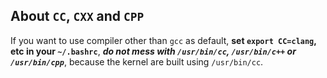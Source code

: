 ## About `CC`, `CXX` and `CPP`

If you want to use compiler other than `gcc` as default, **set `export CC=clang`, etc in your `~/.bashrc`**,
_**do not mess with `/usr/bin/cc`, `/usr/bin/c++` or `/usr/bin/cpp`**_, because the kernel are built using `/usr/bin/cc`.
